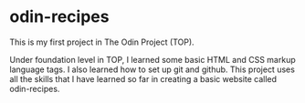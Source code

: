 # odin-recipes

This is my first project in The Odin Project (TOP).

Under foundation level in TOP, I learned some basic HTML and CSS markup language tags. I also learned how to set up git and github. This project uses all the skills that I have learned so far in creating a basic website called odin-recipes.
